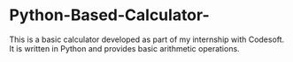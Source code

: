 # Python-Based-Calculator-
This is a basic calculator developed as part of my internship with Codesoft. It is written in Python and provides basic arithmetic operations.
